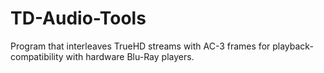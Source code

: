 # TD-Audio-Tools
Program that interleaves TrueHD streams with AC-3 frames for playback-compatibility with hardware Blu-Ray players.
